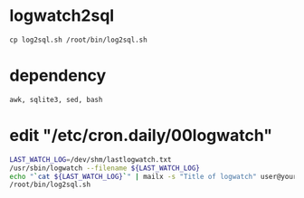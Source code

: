 # logwatch2sql
`cp log2sql.sh /root/bin/log2sql.sh`

# dependency
`awk, sqlite3, sed, bash`

# edit "/etc/cron.daily/00logwatch"
```bash
LAST_WATCH_LOG=/dev/shm/lastlogwatch.txt
/usr/sbin/logwatch --filename ${LAST_WATCH_LOG}
echo "`cat ${LAST_WATCH_LOG}`" | mailx -s "Title of logwatch" user@yourmail.com
/root/bin/log2sql.sh
```
